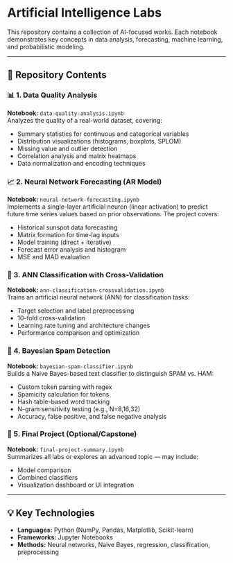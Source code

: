 # Artificial Intelligence Labs

This repository contains a collection of AI-focused works. Each notebook demonstrates key concepts in data analysis, forecasting, machine learning, and probabilistic modeling.

---

## 📂 Repository Contents

### 📊 1. Data Quality Analysis
**Notebook:** `data-quality-analysis.ipynb`  
Analyzes the quality of a real-world dataset, covering:
- Summary statistics for continuous and categorical variables
- Distribution visualizations (histograms, boxplots, SPLOM)
- Missing value and outlier detection
- Correlation analysis and matrix heatmaps
- Data normalization and encoding techniques

### 📈 2. Neural Network Forecasting (AR Model)
**Notebook:** `neural-network-forecasting.ipynb`  
Implements a single-layer artificial neuron (linear activation) to predict future time series values based on prior observations. The project covers:
- Historical sunspot data forecasting
- Matrix formation for time-lag inputs
- Model training (direct + iterative)
- Forecast error analysis and histogram
- MSE and MAD evaluation

### 🤖 3. ANN Classification with Cross-Validation
**Notebook:** `ann-classification-crossvalidation.ipynb`  
Trains an artificial neural network (ANN) for classification tasks:
- Target selection and label preprocessing
- 10-fold cross-validation
- Learning rate tuning and architecture changes
- Performance comparison and optimization

### 📨 4. Bayesian Spam Detection
**Notebook:** `bayesian-spam-classifier.ipynb`  
Builds a Naive Bayes-based text classifier to distinguish SPAM vs. HAM:
- Custom token parsing with regex
- Spamicity calculation for tokens
- Hash table-based word tracking
- N-gram sensitivity testing (e.g., N=8,16,32)
- Accuracy, false positive, and false negative analysis

### 📌 5. Final Project (Optional/Capstone)
**Notebook:** `final-project-summary.ipynb`  
Summarizes all labs or explores an advanced topic — may include:
- Model comparison
- Combined classifiers
- Visualization dashboard or UI integration

---

## 💡 Key Technologies

- **Languages:** Python (NumPy, Pandas, Matplotlib, Scikit-learn)
- **Frameworks:** Jupyter Notebooks
- **Methods:** Neural networks, Naive Bayes, regression, classification, preprocessing
